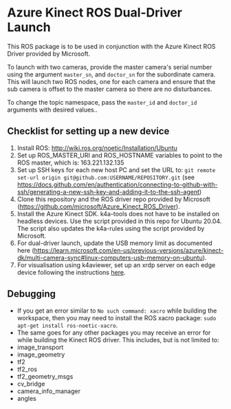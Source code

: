 # Azure Kinect ROS Dual-Driver Launch

This ROS package is to be used in conjunction with the Azure Kinect ROS Driver provided by Microsoft. 

To launch with two cameras, provide the master camera's serial number using the argument `master_sn`, and `doctor_sn` for the subordinate camera. This will launch two ROS nodes, one for each camera and ensure that the sub camera is offset to the master camera so there are no disturbances.

To change the topic namespace, pass the `master_id` and `doctor_id` arguments with desired values..

## Checklist for setting up a new device

1. Install ROS: http://wiki.ros.org/noetic/Installation/Ubuntu
2. Set up ROS_MASTER_URI and ROS_HOSTNAME variables to point to the ROS master, which is: 163.221.132.135
3. Set up SSH keys for each new host PC and set the URL to: `git remote set-url origin git@github.com:USERNAME/REPOSITORY.git` (see https://docs.github.com/en/authentication/connecting-to-github-with-ssh/generating-a-new-ssh-key-and-adding-it-to-the-ssh-agent)
4. Clone this repository and the ROS driver repo provided by Microsoft (https://github.com/microsoft/Azure_Kinect_ROS_Driver).
5. Install the Azure Kinect SDK. k4a-tools does not have to be installed on headless devices. Use the script provided in this repo for Ubuntu 20.04. The script also updates the k4a-rules using the script provided by Microsoft.
6. For dual-driver launch, update the USB memory limit as documented here (https://learn.microsoft.com/en-us/previous-versions/azure/kinect-dk/multi-camera-sync#linux-computers-usb-memory-on-ubuntu).
7. For visualisation using k4aviewer, set up an xrdp server on each edge device following the instructions [here](https://www.digitalocean.com/community/tutorials/how-to-enable-remote-desktop-protocol-using-xrdp-on-ubuntu-22-04).

## Debugging
- If you get an error similar to `No such command: xacro` while building the workspace, then you may need to install the ROS xacro package: `sudo apt-get install ros-noetic-xacro`.
- The same goes for any other packages you may receive an error for while building the Kinect ROS driver. This includes, but is not limited to:
 - image_transport
 - image_geometry
 - tf2
 - tf2_ros
 - tf2_geometry_msgs
 - cv_bridge
 - camera_info_manager
 - angles
